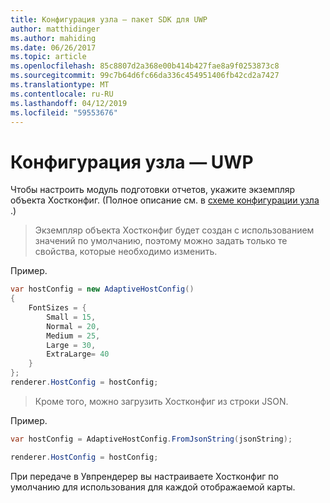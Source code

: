```yaml
---
title: Конфигурация узла — пакет SDK для UWP
author: matthidinger
ms.author: mahiding
ms.date: 06/26/2017
ms.topic: article
ms.openlocfilehash: 85c8807d2a368e00b414b427fae8a9f0253873c8
ms.sourcegitcommit: 99c7b64d6fc66da336c454951406fb42cd2a7427
ms.translationtype: MT
ms.contentlocale: ru-RU
ms.lasthandoff: 04/12/2019
ms.locfileid: "59553676"
---
```

# <a name="host-config---uwp"></a>Конфигурация узла — UWP

Чтобы настроить модуль подготовки отчетов, укажите экземпляр объекта Хостконфиг. (Полное описание см. в [схеме конфигурации узла](../../../rendering-cards/host-config.md) .)

> Экземпляр объекта Хостконфиг будет создан с использованием значений по умолчанию, поэтому можно задать только те свойства, которые необходимо изменить.

Пример.

```csharp
var hostConfig = new AdaptiveHostConfig() 
{
    FontSizes = {
        Small = 15,
        Normal = 20,
        Medium = 25,
        Large = 30,
        ExtraLarge= 40
    }
};
renderer.HostConfig = hostConfig;
```

> Кроме того, можно загрузить Хостконфиг из строки JSON.

Пример.

```csharp
var hostConfig = AdaptiveHostConfig.FromJsonString(jsonString); 

renderer.HostConfig = hostConfig;
```

При передаче в Увпрендерер вы настраиваете Хостконфиг по умолчанию для использования для каждой отображаемой карты.